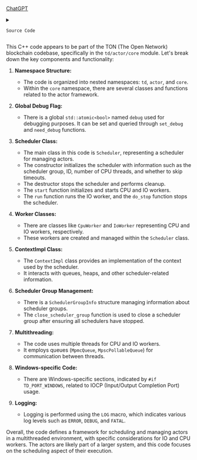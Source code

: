[ChatGPT](https://chat.openai.com/c/f74f9aa2-ee4a-4eda-8fcc-d6736570f849)

<details>
  <summary>

    Source Code

  </summary>
  
```cpp
#include "td/actor/core/Scheduler.h"

#include "td/actor/core/CpuWorker.h"
#include "td/actor/core/IoWorker.h"

namespace td {
namespace actor {
namespace core {
std::atomic<bool> debug;
void set_debug(bool flag) {
  debug = flag;
}

bool need_debug() {
  return debug.load(std::memory_order_relaxed);
}

Scheduler::Scheduler(std::shared_ptr<SchedulerGroupInfo> scheduler_group_info, SchedulerId id, size_t cpu_threads_count,
                     bool skip_timeouts)
    : scheduler_group_info_(std::move(scheduler_group_info))
    , cpu_threads_(cpu_threads_count)
    , skip_timeouts_(skip_timeouts) {
  scheduler_group_info_->active_scheduler_count++;
  info_ = &scheduler_group_info_->schedulers.at(id.value());
  info_->id = id;
  if (cpu_threads_count != 0) {
    info_->cpu_threads_count = cpu_threads_count;
    info_->cpu_queue = std::make_unique<MpmcQueue<SchedulerMessage::Raw *>>(1024, max_thread_count());
    info_->cpu_queue_waiter = std::make_unique<MpmcWaiter>();

    info_->cpu_local_queue = std::vector<LocalQueue<SchedulerMessage::Raw *>>(cpu_threads_count);
  }
  info_->io_queue = std::make_unique<MpscPollableQueue<SchedulerMessage>>();
  info_->io_queue->init();

  info_->cpu_workers.resize(cpu_threads_count);
  td::uint8 cpu_worker_id = 0;
  for (auto &worker : info_->cpu_workers) {
    worker = std::make_unique<WorkerInfo>(WorkerInfo::Type::Cpu, true, CpuWorkerId{cpu_worker_id});
    cpu_worker_id++;
  }
  info_->io_worker = std::make_unique<WorkerInfo>(WorkerInfo::Type::Io, !info_->cpu_workers.empty(), CpuWorkerId{});

  poll_.init();
  io_worker_ = std::make_unique<IoWorker>(*info_->io_queue);

#if TD_PORT_WINDOWS
  if (info_->id.value() == 0) {
    scheduler_group_info_->iocp.init();
  }
#endif
}

Scheduler::~Scheduler() {
  // should stop
  stop();
  do_stop();
}

void Scheduler::start() {
  for (size_t i = 0; i < cpu_threads_.size(); i++) {
    cpu_threads_[i] = td::thread([this, i] {
      this->run_in_context_impl(*this->info_->cpu_workers[i], [this, i] {
        CpuWorker(*info_->cpu_queue, *info_->cpu_queue_waiter, i, info_->cpu_local_queue).run();
      });
    });
    cpu_threads_[i].set_name(PSLICE() << "#" << info_->id.value() << ":cpu#" << i);
  }
#if TD_PORT_WINDOWS
  // FIXME: use scheduler_id
  if (info_->id.value() == 0) {
    scheduler_group_info_->iocp_thread = td::thread([this] {
      WorkerInfo info;
      info.type = WorkerInfo::Type::Cpu;
      this->run_in_context_impl(info, [this] { scheduler_group_info_->iocp.loop(); });
    });
  }
#endif
  this->run_in_context([this] { this->io_worker_->start_up(); });
}

bool Scheduler::run(double timeout) {
  bool res;
  run_in_context_impl(*info_->io_worker, [this, timeout, &res] {
    if (SchedulerContext::get()->is_stop_requested()) {
      res = false;
    } else {
      res = io_worker_->run_once(timeout, skip_timeouts_);
    }
    if (!res) {
      if (!is_stopped_) {
        io_worker_->tear_down();
      }
    }
  });
  if (!res) {
    do_stop();
  }
  return res;
}

void Scheduler::do_stop() {
  if (is_stopped_) {
    return;
  }
  // wait other threads to finish
  for (auto &thread : cpu_threads_) {
    thread.join();
  }
  // Can't do anything else, other schedulers may send queries to this one.
  // Must wait till every scheduler is stopped first..
  is_stopped_ = true;

  io_worker_.reset();
  poll_.clear();
  heap_.for_each([](auto &key, auto &node) { ActorInfo::from_heap_node(node)->unpin(); });

  std::unique_lock<std::mutex> lock(scheduler_group_info_->active_scheduler_count_mutex);
  scheduler_group_info_->active_scheduler_count--;
  scheduler_group_info_->active_scheduler_count_condition_variable.notify_all();
}

Scheduler::ContextImpl::ContextImpl(ActorInfoCreator *creator, SchedulerId scheduler_id, CpuWorkerId cpu_worker_id,
                                    SchedulerGroupInfo *scheduler_group, Poll *poll, KHeap<double> *heap, Debug *debug)
    : creator_(creator)
    , scheduler_id_(scheduler_id)
    , cpu_worker_id_(cpu_worker_id)
    , scheduler_group_(scheduler_group)
    , poll_(poll)
    , heap_(heap)
    , debug_(debug) {
}

SchedulerId Scheduler::ContextImpl::get_scheduler_id() const {
  return scheduler_id_;
}
void Scheduler::ContextImpl::add_to_queue(ActorInfoPtr actor_info_ptr, SchedulerId scheduler_id, bool need_poll) {
  if (!scheduler_id.is_valid()) {
    scheduler_id = get_scheduler_id();
  }
  //LOG(ERROR) << "Add to queue: " << actor_info_ptr->get_name() << " " << scheduler_id.value();
  auto &info = scheduler_group()->schedulers.at(scheduler_id.value());
  if (need_poll || !info.cpu_queue) {
    info.io_queue->writer_put(std::move(actor_info_ptr));
  } else {
    if (scheduler_id == get_scheduler_id() && cpu_worker_id_.is_valid()) {
      // may push local
      CHECK(actor_info_ptr);
      auto raw = actor_info_ptr.release();
      auto should_notify = info.cpu_local_queue[cpu_worker_id_.value()].push(
          raw, [&](auto value) { info.cpu_queue->push(value, get_thread_id()); });
      if (should_notify) {
        info.cpu_queue_waiter->notify();
      }
      return;
    }
    info.cpu_queue->push(actor_info_ptr.release(), get_thread_id());
    info.cpu_queue_waiter->notify();
  }
}

ActorInfoCreator &Scheduler::ContextImpl::get_actor_info_creator() {
  return *creator_;
}

bool Scheduler::ContextImpl::has_poll() {
  return poll_ != nullptr;
}
Poll &Scheduler::ContextImpl::get_poll() {
  CHECK(has_poll());
  return *poll_;
}

bool Scheduler::ContextImpl::has_heap() {
  return heap_ != nullptr;
}
KHeap<double> &Scheduler::ContextImpl::get_heap() {
  CHECK(has_heap());
  return *heap_;
}
Debug &Scheduler::ContextImpl::get_debug() {
  return *debug_;
}

void Scheduler::ContextImpl::set_alarm_timestamp(const ActorInfoPtr &actor_info_ptr) {
  // Ideas for optimization
  // 1. Several cpu actors with separate heaps. They ask io worker to update timeout only when it has been changed
  // 2. Update timeout only when it has increased
  // 3. Use signal-like logic to combile multiple timeout updates into one
  if (!has_heap()) {
    add_to_queue(actor_info_ptr, {}, true);
    return;
  }
  // we are in PollWorker
  CHECK(has_heap());
  auto &heap = get_heap();
  auto *heap_node = actor_info_ptr->as_heap_node();
  auto timestamp = actor_info_ptr->get_alarm_timestamp();
  if (timestamp) {
    if (heap_node->in_heap()) {
      heap.fix(timestamp.at(), heap_node);
    } else {
      actor_info_ptr->pin(actor_info_ptr);
      heap.insert(timestamp.at(), heap_node);
    }
  } else {
    if (heap_node->in_heap()) {
      actor_info_ptr->unpin();
      heap.erase(heap_node);
    }
  }
}

bool Scheduler::ContextImpl::is_stop_requested() {
  return scheduler_group()->is_stop_requested;
}

void Scheduler::ContextImpl::stop() {
  bool expect_false = false;
  // Trying to set close_flag_ to true with CAS
  auto &group = *scheduler_group();
  if (!group.is_stop_requested.compare_exchange_strong(expect_false, true)) {
    return;
  }

  // Notify all workers of all schedulers
  for (auto &scheduler_info : group.schedulers) {
    scheduler_info.io_queue->writer_put({});
    for (size_t i = 0; i < scheduler_info.cpu_threads_count; i++) {
      scheduler_info.cpu_queue->push({}, get_thread_id());
      scheduler_info.cpu_queue_waiter->notify();
    }
  }
}
void Scheduler::close_scheduler_group(SchedulerGroupInfo &group_info) {
  //LOG(DEBUG) << "close scheduler group";
  // Cannot close scheduler group before somebody asked to stop them
  CHECK(group_info.is_stop_requested);
  {
    std::unique_lock<std::mutex> lock(group_info.active_scheduler_count_mutex);
    group_info.active_scheduler_count_condition_variable.wait(lock,
                                                              [&] { return group_info.active_scheduler_count == 0; });
  }

  //FIXME
  //ContextImpl context(&group_info.schedulers[0].io_worker->actor_info_creator, SchedulerId{0}, &group_info, nullptr,
  //                    nullptr);
  //SchedulerContext::Guard guard(&context);

#if TD_PORT_WINDOWS
  detail::Iocp::Guard iocp_guard(&group_info.iocp);
  group_info.iocp.interrupt_loop();
  group_info.iocp_thread.join();
#endif

  // Drain all queues
  int it = 0;
  for (bool queues_are_empty = false; !queues_are_empty;) {
    queues_are_empty = true;
    for (auto &scheduler_info : group_info.schedulers) {
      // Drain io queue
      auto &io_queue = *scheduler_info.io_queue;
      while (true) {
        int n = io_queue.reader_wait_nonblock();
        if (n == 0) {
          break;
        }
        while (n-- > 0) {
          auto message = io_queue.reader_get_unsafe();
          // message's destructor is called
          queues_are_empty = false;
        }
      }

      // Drain cpu queue
      for (auto &q : scheduler_info.cpu_local_queue) {
        auto &cpu_queue = q;
        while (true) {
          SchedulerMessage::Raw *raw_message;
          if (!cpu_queue.try_pop(raw_message)) {
            break;
          }
          SchedulerMessage(SchedulerMessage::acquire_t{}, raw_message);
          // message's destructor is called
          queues_are_empty = false;
        }
      }
      if (scheduler_info.cpu_queue) {
        auto &cpu_queue = *scheduler_info.cpu_queue;
        while (true) {
          SchedulerMessage::Raw *raw_message;
          if (!cpu_queue.try_pop(raw_message, get_thread_id())) {
            break;
          }
          SchedulerMessage(SchedulerMessage::acquire_t{}, raw_message);
          // message's destructor is called
          queues_are_empty = false;
        }
      }
    }
    if (++it > 100) {
      LOG(FATAL) << "Failed to drain all queues";
    }
  }
  LOG_IF(ERROR, it > 2) << "It took more than one iteration to drain queues";

  // Just to destroy all elements should be ok.
  for (auto &scheduler_info : group_info.schedulers) {
    scheduler_info.io_queue.reset();
    scheduler_info.cpu_queue.reset();

    // Do not destroy worker infos. run_in_context will crash if they are empty
    scheduler_info.io_worker->actor_info_creator.clear();
    for (auto &worker : scheduler_info.cpu_workers) {
      worker->actor_info_creator.clear();
    }
  }

  //for (auto &scheduler : group_info.schedulers) {
  //scheduler.io_worker->actor_info_creator.ensure_empty();
  //for (auto &worker : scheduler.cpu_workers) {
  //worker->actor_info_creator.ensure_empty();
  //}
  //}
}
}  // namespace core
}  // namespace actor
}  // namespace td



  ```
</details>

This C++ code appears to be part of the TON (The Open Network) blockchain codebase, specifically in the `td/actor/core` module. Let's break down the key components and functionality:

1. **Namespace Structure:**
   - The code is organized into nested namespaces: `td`, `actor`, and `core`.
   - Within the `core` namespace, there are several classes and functions related to the actor framework.

2. **Global Debug Flag:**
   - There is a global `std::atomic<bool>` named `debug` used for debugging purposes. It can be set and queried through `set_debug` and `need_debug` functions.

3. **Scheduler Class:**
   - The main class in this code is `Scheduler`, representing a scheduler for managing actors.
   - The constructor initializes the scheduler with information such as the scheduler group, ID, number of CPU threads, and whether to skip timeouts.
   - The destructor stops the scheduler and performs cleanup.
   - The `start` function initializes and starts CPU and IO workers.
   - The `run` function runs the IO worker, and the `do_stop` function stops the scheduler.

4. **Worker Classes:**
   - There are classes like `CpuWorker` and `IoWorker` representing CPU and IO workers, respectively.
   - These workers are created and managed within the `Scheduler` class.

5. **ContextImpl Class:**
   - The `ContextImpl` class provides an implementation of the context used by the scheduler.
   - It interacts with queues, heaps, and other scheduler-related information.

6. **Scheduler Group Management:**
   - There is a `SchedulerGroupInfo` structure managing information about scheduler groups.
   - The `close_scheduler_group` function is used to close a scheduler group after ensuring all schedulers have stopped.

7. **Multithreading:**
   - The code uses multiple threads for CPU and IO workers.
   - It employs queues (`MpmcQueue`, `MpscPollableQueue`) for communication between threads.

8. **Windows-specific Code:**
   - There are Windows-specific sections, indicated by `#if TD_PORT_WINDOWS`, related to IOCP (Input/Output Completion Port) usage.

9. **Logging:**
   - Logging is performed using the `LOG` macro, which indicates various log levels such as `ERROR`, `DEBUG`, and `FATAL`.

Overall, the code defines a framework for scheduling and managing actors in a multithreaded environment, with specific considerations for IO and CPU workers. The actors are likely part of a larger system, and this code focuses on the scheduling aspect of their execution.
